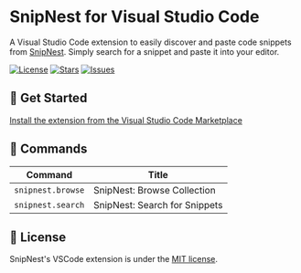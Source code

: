 # SnipNest for Visual Studio Code

A Visual Studio Code extension to easily discover and paste code snippets from [SnipNest](https://snipnest.dev/). Simply search for a snippet and paste it into your editor.

[![License](https://badgen.net/github/license/itsbrunodev/snipnest?color=green&label=License)](LICENSE)
[![Stars](https://badgen.net/github/stars/itsbrunodev/snipnest?color=orange&label=Stars)](https://github.com/itsbrunodev/snipnest/stargazers)
[![Issues](https://badgen.net/github/open-issues/itsbrunodev/snipnest?label=Open+Issues)](https://github.com/itsbrunodev/snipnest/issues)

## 🎯 Get Started

[Install the extension from the Visual Studio Code Marketplace](https://marketplace.visualstudio.com/items?itemName=itsbrunodev.snipnest)

## 🔧 Commands

<!-- commands -->

| Command           | Title                         |
| ----------------- | ----------------------------- |
| `snipnest.browse` | SnipNest: Browse Collection   |
| `snipnest.search` | SnipNest: Search for Snippets |

<!-- commands -->

## 📜 License

SnipNest's VSCode extension is under the [MIT license](./LICENSE).
